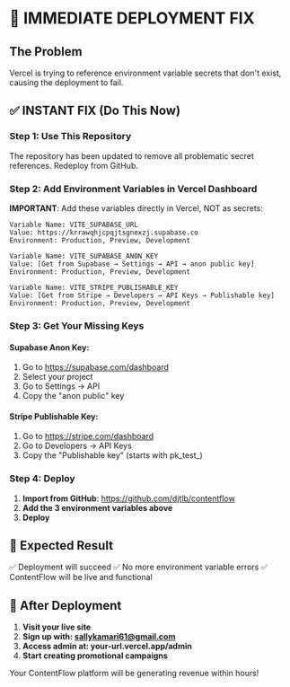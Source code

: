 # 🚨 IMMEDIATE DEPLOYMENT FIX

## The Problem
Vercel is trying to reference environment variable secrets that don't exist, causing the deployment to fail.

## ✅ INSTANT FIX (Do This Now)

### Step 1: Use This Repository
The repository has been updated to remove all problematic secret references. Redeploy from GitHub.

### Step 2: Add Environment Variables in Vercel Dashboard

**IMPORTANT**: Add these variables directly in Vercel, NOT as secrets:

```
Variable Name: VITE_SUPABASE_URL
Value: https://krrawqhjcpqjtsgnexzj.supabase.co
Environment: Production, Preview, Development

Variable Name: VITE_SUPABASE_ANON_KEY
Value: [Get from Supabase → Settings → API → anon public key]
Environment: Production, Preview, Development

Variable Name: VITE_STRIPE_PUBLISHABLE_KEY
Value: [Get from Stripe → Developers → API Keys → Publishable key]
Environment: Production, Preview, Development
```

### Step 3: Get Your Missing Keys

#### Supabase Anon Key:
1. Go to https://supabase.com/dashboard
2. Select your project
3. Go to Settings → API
4. Copy the "anon public" key

#### Stripe Publishable Key:
1. Go to https://stripe.com/dashboard
2. Go to Developers → API Keys
3. Copy the "Publishable key" (starts with pk_test_)

### Step 4: Deploy

1. **Import from GitHub**: https://github.com/djtlb/contentflow
2. **Add the 3 environment variables above**
3. **Deploy**

## 🎯 Expected Result

✅ Deployment will succeed
✅ No more environment variable errors
✅ ContentFlow will be live and functional

## 🚀 After Deployment

1. **Visit your live site**
2. **Sign up with: sallykamari61@gmail.com**
3. **Access admin at: your-url.vercel.app/admin**
4. **Start creating promotional campaigns**

Your ContentFlow platform will be generating revenue within hours!
